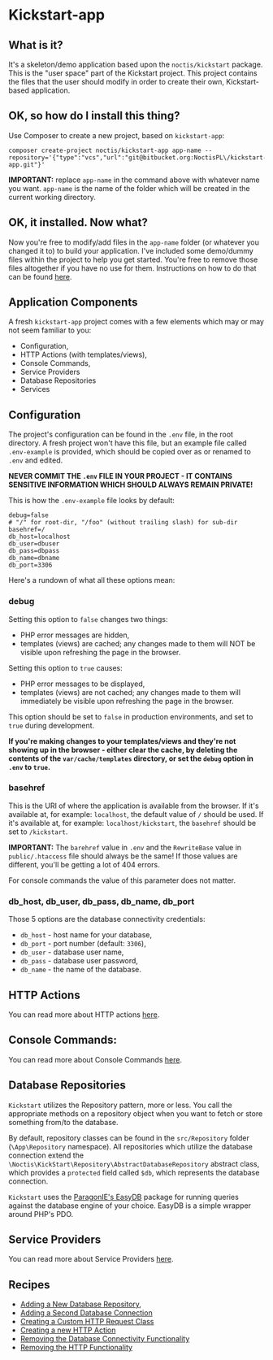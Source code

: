 # Kickstart-app

## What is it?

It's a skeleton/demo application based upon the `noctis/kickstart` package. This is the "user space" part of the 
Kickstart project. This project contains the files that the user should modify in order to create their own,
Kickstart-based application.

## OK, so how do I install this thing?

Use Composer to create a new project, based on `kickstart-app`:

```shell
composer create-project noctis/kickstart-app app-name --repository='{"type":"vcs","url":"git@bitbucket.org:NoctisPL\/kickstart-app.git"}'
```

**IMPORTANT:** replace `app-name` in the command above with whatever name you want. `app-name` is the name of the folder 
which will be created in the current working directory.

## OK, it installed. Now what?

Now you're free to modify/add files in the `app-name` folder (or whatever you changed it to)  to build your application. 
I've included some demo/dummy files within the project to help you get started. You're free to remove those files 
altogether if you have no use for them. Instructions on how to do that can be found 
[here](docs/cookbook/Removing_Dummy_Code.md).

## Application Components

A fresh `kickstart-app` project comes with a few elements which may or may not seem familiar to you:

* Configuration,
* HTTP Actions (with templates/views),
* Console Commands,
* Service Providers
* Database Repositories
* Services

## Configuration

The project's configuration can be found in the `.env` file, in the root directory. A fresh project won't have this
file, but an example file called `.env-example` is provided, which should be copied over as or renamed to `.env` and 
edited.

**NEVER COMMIT THE `.env` FILE IN YOUR PROJECT - IT CONTAINS SENSITIVE INFORMATION WHICH SHOULD ALWAYS REMAIN PRIVATE!**

This is how the `.env-example` file looks by default:

```dotenv
debug=false
# "/" for root-dir, "/foo" (without trailing slash) for sub-dir
basehref=/
db_host=localhost
db_user=dbuser
db_pass=dbpass
db_name=dbname
db_port=3306
```

Here's a rundown of what all these options mean:

### debug

Setting this option to `false` changes two things:

* PHP error messages are hidden,
* templates (views) are cached; any changes made to them will NOT be visible upon refreshing the page in the browser.

Setting this option to `true` causes:

* PHP error messages to be displayed,
* templates (views) are not cached; any changes made to them will immediately be visible upon refreshing the page in the
  browser.

This option should be set to `false` in production environments, and set to `true` during development.

**If you're making changes to your templates/views and they're not showing up in the browser - either clear the cache,
by deleting the contents of the `var/cache/templates` directory, or set the `debug` option in `.env` to `true`.**

### basehref

This is the URI of where the application is available from the browser. If it's available at, for example:
`localhost`, the default value of `/` should be used. If it's available at, for example: `localhost/kickstart`, the
`basehref` should be set to `/kickstart`.

**IMPORTANT:** The `barehref` value in `.env` and the `RewriteBase` value in `public/.htaccess` file should always be 
the same! If those values are different, you'll be getting a lot of 404 errors.

For console commands the value of this parameter does not matter.

### db_host, db_user, db_pass, db_name, db_port

Those 5 options are the database connectivity credentials:

* `db_host` - host name for your database,
* `db_port` - port number (default: `3306`),
* `db_user` - database user name,
* `db_pass` - database user password,
* `db_name` - the name of the database.

## HTTP Actions

You can read more about HTTP actions [here](docs/HTTP.md).

## Console Commands:

You can read more about Console Commands [here](docs/Console.md).

## Database Repositories

`Kickstart` utilizes the Repository pattern, more or less. You call the appropriate methods on a repository object when
you want to fetch or store something from/to the database. 

By default, repository classes can be found in the `src/Repository` folder (`\App\Repository` namespace). All 
repositories which utilize the database connection extend the `\Noctis\KickStart\Repository\AbstractDatabaseRepository` 
abstract class, which provides a `protected` field called `$db`, which represents the database connection.

`Kickstart` uses the [ParagonIE's EasyDB](https://github.com/paragonie/easydb) package for running queries against the
database engine of your choice. EasyDB is a simple wrapper around PHP's PDO.

## Service Providers

You can read more about Service Providers [here](docs/Service_Providers.md).

## Recipes

* [Adding a New Database Repository](docs/cookbook/Adding_Database_Repository.md),
* [Adding a Second Database Connection](docs/cookbook/Adding_Second_Database_Connection.md)
* [Creating a Custom HTTP Request Class](docs/cookbook/Custom_Http_Request.md)
* [Creating a new HTTP Action](docs/cookbook/New_Http_Action.md)
* [Removing the Database Connectivity Functionality](docs/cookbook/Removing_Database_Connectivity.md)
* [Removing the HTTP Functionality](docs/cookbook/Removing_Http_Functionality.md)
